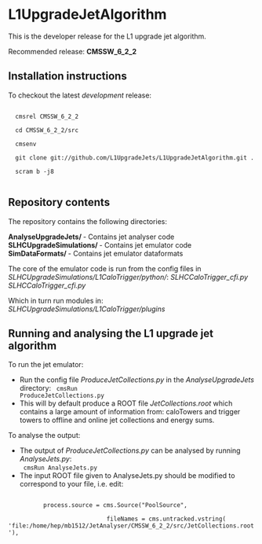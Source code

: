 L1UpgradeJetAlgorithm
=====================

This is the developer release for the L1 upgrade jet algorithm.

Recommended release: <b>CMSSW_6_2_2</b>

Installation instructions
-------------------------

To checkout the latest <i>development</i> release:

<code>
  cmsrel CMSSW_6_2_2<br>
  cd CMSSW_6_2_2/src<br>
  cmsenv<br>
  git clone git://github.com/L1UpgradeJets/L1UpgradeJetAlgorithm.git .<br>
  scram b -j8<br>
</code>


Repository contents
------------------

The repository contains the following directories:

<p>
  <b>AnalyseUpgradeJets/ </b>        - Contains jet analyser code<br>
  <b>SLHCUpgradeSimulations/ </b>    - Contains jet emulator code<br>
  <b>SimDataFormats/ </b>            - Contains jet emulator dataformats<br>
</p>
The core of the emulator code is run from the config files in <i>SLHCUpgradeSimulations/L1CaloTrigger/python/</i>:
        <i>SLHCCaloTrigger_cfi.py</i>
        <i>SLHCCaloTrigger_cfi.py</i>
    
Which in turn run modules in:
        <i>SLHCUpgradeSimulations/L1CaloTrigger/plugins</i>



Running and analysing the L1 upgrade jet algorithm
--------------------------------------------------

To run the jet emulator:
    
  - Run the config file <i>ProduceJetCollections.py</i> in the <i>AnalyseUpgradeJets</i> directory:
  <code>    cmsRun ProduceJetCollections.py </code>
  - This will by default produce a ROOT file <i>JetCollections.root</i> which contains a large amount of 
    information from: caloTowers and trigger towers to offline and online jet collections and energy sums.


To analyse the output:

  - The output of <i>ProduceJetCollections.py</i> can be analysed by running <i>AnalyseJets.py</i>:<br>
  <code>   cmsRun AnalyseJets.py </code>
  - The input ROOT file given to AnalyseJets.py should be modified to correspond to your file, i.e. edit:<br>
  <code>
          process.source = cms.Source("PoolSource",<br>
                            fileNames = cms.untracked.vstring( 'file:/home/hep/mb1512/JetAnalyser/CMSSW_6_2_2/src/JetCollections.root'),                     
</code>


